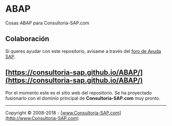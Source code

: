 # ABAP
Cosas ABAP para Consultoria-SAP.com

## Colaboración 
Si queres ayudar con este repositorio, avisame a través del [foro de Ayuda SAP](http://foros.consultoria-sap.com).

## [https://consultoria-sap.github.io/ABAP/](https://consultoria-sap.github.io/ABAP/)
Por el momento este es el sitio web del repositorio.
Se ha proyectado fusionarlo con el dominio principal de **Consultoria-SAP.com** muy pronto.

***
Copyright © 2008-2018 - [www.Consultoria-SAP.com](http://www.Consultoria-SAP.com)
